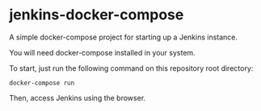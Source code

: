 # jenkins-docker-compose
A simple docker-compose project for starting up a Jenkins instance.

You will need docker-compose installed in your system.

To start, just run the following command on this repository root directory:

```
docker-compose run 
```

Then, access Jenkins using the browser.
